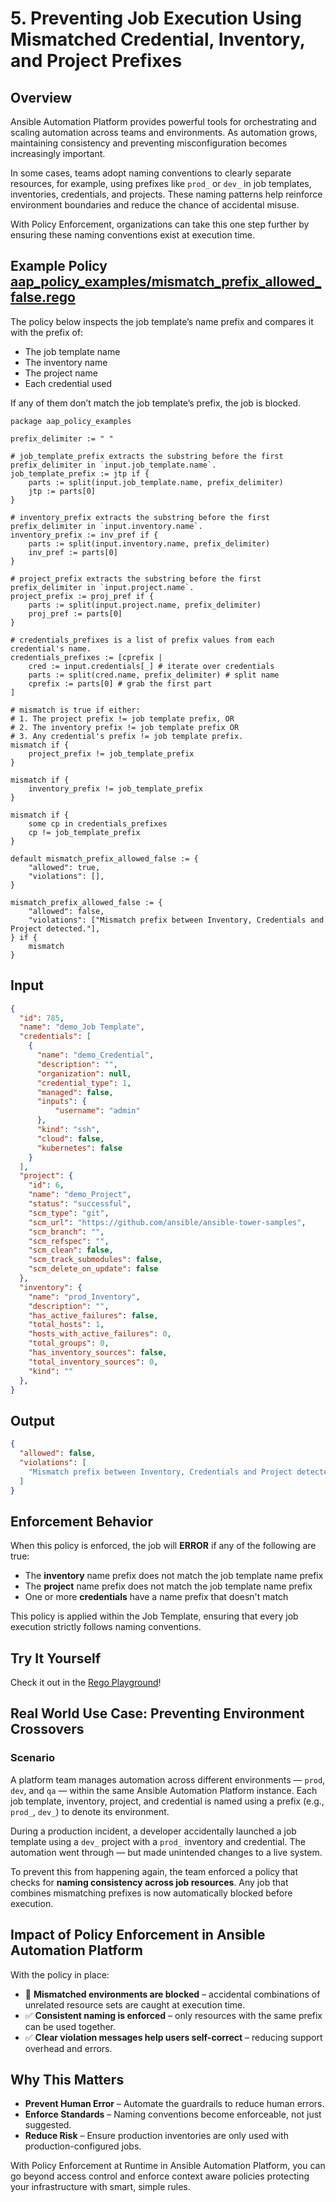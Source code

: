# 5. Preventing Job Execution Using Mismatched Credential, Inventory, and Project Prefixes

## Overview

Ansible Automation Platform provides powerful tools for orchestrating and scaling automation across teams and environments. As automation grows, maintaining consistency and preventing misconfiguration becomes increasingly important.

In some cases, teams adopt naming conventions to clearly separate resources, for example, using prefixes like `prod_` or `dev_` in job templates, inventories, credentials, and projects. These naming patterns help reinforce environment boundaries and reduce the chance of accidental misuse.

With Policy Enforcement, organizations can take this one step further by ensuring these naming conventions exist at execution time. 

## Example Policy [aap_policy_examples/mismatch_prefix_allowed_false.rego](aap_policy_examples/mismatch_prefix_allowed_false.rego)

The policy below inspects the job template’s name prefix and compares it with the prefix of:

- The job template name  
- The inventory name  
- The project name  
- Each credential used

If any of them don’t match the job template’s prefix, the job is blocked.

```rego
package aap_policy_examples

prefix_delimiter := " "

# job_template_prefix extracts the substring before the first prefix_delimiter in `input.job_template.name`.
job_template_prefix := jtp if {
	parts := split(input.job_template.name, prefix_delimiter)
	jtp := parts[0]
}

# inventory_prefix extracts the substring before the first prefix_delimiter in `input.inventory.name`.
inventory_prefix := inv_pref if {
	parts := split(input.inventory.name, prefix_delimiter)
	inv_pref := parts[0]
}

# project_prefix extracts the substring before the first prefix_delimiter in `input.project.name`.
project_prefix := proj_pref if {
	parts := split(input.project.name, prefix_delimiter)
	proj_pref := parts[0]
}

# credentials_prefixes is a list of prefix values from each credential's name.
credentials_prefixes := [cprefix |
	cred := input.credentials[_] # iterate over credentials
	parts := split(cred.name, prefix_delimiter) # split name
	cprefix := parts[0] # grab the first part
]

# mismatch is true if either:
# 1. The project prefix != job template prefix, OR
# 2. The inventory prefix != job template prefix OR
# 3. Any credential's prefix != job template prefix.
mismatch if {
	project_prefix != job_template_prefix
}

mismatch if {
	inventory_prefix != job_template_prefix
}

mismatch if {
	some cp in credentials_prefixes
	cp != job_template_prefix
}

default mismatch_prefix_allowed_false := {
	"allowed": true,
	"violations": [],
}

mismatch_prefix_allowed_false := {
	"allowed": false,
	"violations": ["Mismatch prefix between Inventory, Credentials and Project detected."],
} if {
	mismatch
}
```

## Input

```json
{
  "id": 785,
  "name": "demo_Job Template",
  "credentials": [
    {
      "name": "demo_Credential",
      "description": "",
      "organization": null,
      "credential_type": 1,
      "managed": false,
      "inputs": {
          "username": "admin"
      },
      "kind": "ssh",
      "cloud": false,
      "kubernetes": false
    }
  ],
  "project": {
    "id": 6,
    "name": "demo_Project",
    "status": "successful",
    "scm_type": "git",
    "scm_url": "https://github.com/ansible/ansible-tower-samples",
    "scm_branch": "",
    "scm_refspec": "",
    "scm_clean": false,
    "scm_track_submodules": false,
    "scm_delete_on_update": false
  },
  "inventory": {
    "name": "prod_Inventory",
    "description": "",
    "has_active_failures": false,
    "total_hosts": 1,
    "hosts_with_active_failures": 0,
    "total_groups": 0,
    "has_inventory_sources": false,
    "total_inventory_sources": 0,
    "kind": ""
  },
}
```

## Output

```json
{
  "allowed": false,
  "violations": [
    "Mismatch prefix between Inventory, Credentials and Project detected."
  ]
}
```

## Enforcement Behavior

When this policy is enforced, the job will **ERROR** if any of the following are true:

- The **inventory** name prefix does not match the job template name prefix  
- The **project** name prefix does not match the job template name prefix  
- One or more **credentials** have a name prefix that doesn't match  

This policy is applied within the Job Template, ensuring that every job execution strictly follows naming conventions.

## Try It Yourself

Check it out in the [Rego Playground](https://play.openpolicyagent.org/p/uRhKroGcTy)!

## Real World Use Case: Preventing Environment Crossovers

### Scenario

A platform team manages automation across different environments — `prod`, `dev`,  and `qa` — within the same Ansible Automation Platform instance. Each job template, inventory, project, and credential is named using a prefix (e.g., `prod_`, `dev_`) to denote its environment.

During a production incident, a developer accidentally launched a job template using a `dev_` project with a `prod_` inventory and credential. The automation went through — but made unintended changes to a live system.

To prevent this from happening again, the team enforced a policy that checks for **naming consistency across job resources**. Any job that combines mismatching prefixes is now automatically blocked before execution.

## Impact of Policy Enforcement in Ansible Automation Platform

With the policy in place:

- 🚫 **Mismatched environments are blocked** – accidental combinations of unrelated resource sets are caught at execution time.  
- ✅ **Consistent naming is enforced** – only resources with the same prefix can be used together.  
- ✅ **Clear violation messages help users self-correct** – reducing support overhead and errors.

## Why This Matters

- **Prevent Human Error** – Automate the guardrails to reduce human errors.
- **Enforce Standards** – Naming conventions become enforceable, not just suggested.  
- **Reduce Risk** – Ensure production inventories are only used with production-configured jobs.  


With Policy Enforcement at Runtime in Ansible Automation Platform, you can go beyond access control and enforce context aware policies protecting your infrastructure with smart, simple rules.

